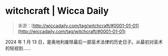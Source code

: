 <!--yml

category: 未分类

date: 2024-06-12 18:25:22

-->

# witchcraft | Wicca Daily

> 来源：[http://wiccadaily.com/tag/witchcraft/#0001-01-01](http://wiccadaily.com/tag/witchcraft/#0001-01-01)

2024 年 1 月 13 日，是奥地利废除最后一部巫术法律的历史日子。从最初对巫术的轻视到……
